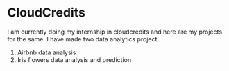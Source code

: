 # CloudCredits

I am currently doing my internship in cloudcredits and here are my projects for the same. 
I have made two data analytics project 
1. Airbnb data analysis
2. Iris flowers data analysis and prediction
